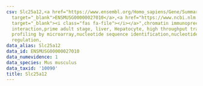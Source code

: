 ```yaml
---
csv: Slc25a12,<a href="https://www.ensembl.org/Homo_sapiens/Gene/Summary?db=core;g=ENSMUSG00000027010"
  target="_blank">ENSMUSG00000027010</a>,<a href="https://www.ncbi.nlm.nih.gov/pubmed/23834426"
  target="_blank"><i class="fas fa-file"></i></a>",chromatin immunoprecipitation assay,direct
  interaction,prime adult stage, liver, Hepatocyte, high throughput transcription
  profiling by microarray,nucleotide sequence identification,nucleotide sequence identification,transcriptional
  regulation,
data_alias: Slc25a12
data_id: ENSMUSG00000027010
data_numevidence: 1
data_species: Mus musculus
data_taxid: '10090'
title: Slc25a12
---
```

